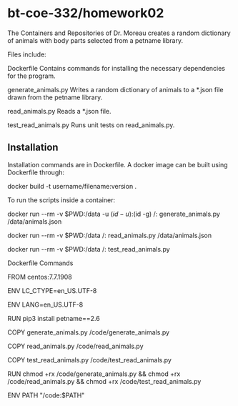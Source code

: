 # bt-coe-332/homework02

The Containers and Repositories of Dr. Moreau creates a random dictionary of animals with body parts
selected from a petname library.

Files include:
  
Dockerfile              Contains commands for installing the necessary dependencies for the program.

generate_animals.py     Writes a random dictionary of animals to a *.json file drawn from the petname library.

read_animals.py         Reads a *.json file.

test_read_animals.py    Runs unit tests on read_animals.py.

## Installation

Installation commands are in Dockerfile. A docker image can be built using Dockerfile through: 

docker build -t username/filename:version .
  
To run the scripts inside a container: 

docker run --rm -v $PWD:/data -u $(id -u):$(id -g) <username>/<filename>:<version> generate_animals.py /data/animals.json

docker run --rm -v $PWD:/data <username>/<filename>:<version> read_animals.py /data/animals.json

docker run --rm -v $PWD:/data <username>/<filename>:<version> test_read_animals.py


Dockerfile Commands

FROM centos:7.7.1908
  
ENV LC_CTYPE=en_US.UTF-8

ENV LANG=en_US.UTF-8

RUN pip3 install petname==2.6


COPY generate_animals.py /code/generate_animals.py

COPY read_animals.py /code/read_animals.py

COPY test_read_animals.py /code/test_read_animals.py
  

RUN chmod +rx /code/generate_animals.py && chmod +rx /code/read_animals.py && chmod +rx /code/test_read_animals.py
  

ENV PATH "/code:$PATH"
